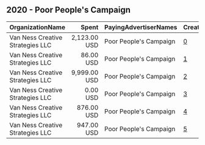 ## 2020 - Poor People's Campaign 
|OrganizationName|Spent|PayingAdvertiserNames|CreativeUrls|Impressions|Genders|AgeBrackets|CountryCodes|BillingAddresses|CandidateBallotInformation|
|:---|---:|:---|:---|---:|:---|:---|:---|:---|:---|
|Van Ness Creative Strategies LLC|2,123.00 USD|Poor People's Campaign|[0](https://www.snap.com/political-ads/asset/2f8284722a0d283f12d5fa2531f4e34ac84ec128a6aa29372d35f7474bbcf612?mediaType=jpg)|445,498||18+|united states|US|Poor Peoples Campaign|
|Van Ness Creative Strategies LLC|86.00 USD|Poor People's Campaign|[1](https://www.snap.com/political-ads/asset/4e606931ef1b515e5b8931434aaa3d1586e0acbfa6a61252a6b6c68e713d2c97?mediaType=mp4)|32,234||18+|united states|US||
|Van Ness Creative Strategies LLC|9,999.00 USD|Poor People's Campaign|[2](https://www.snap.com/political-ads/asset/4e606931ef1b515e5b8931434aaa3d1586e0acbfa6a61252a6b6c68e713d2c97?mediaType=mp4)|1,004,259||18+|united states|US||
|Van Ness Creative Strategies LLC|0.00 USD|Poor People's Campaign|[3](https://www.snap.com/political-ads/asset/4e606931ef1b515e5b8931434aaa3d1586e0acbfa6a61252a6b6c68e713d2c97?mediaType=mp4)|43||18+|united states|US||
|Van Ness Creative Strategies LLC|876.00 USD|Poor People's Campaign|[4](https://www.snap.com/political-ads/asset/2c2cf14638bf5bd2cdc9ab006e2a1ad508e70b621be00c5542d43ded3a2d5a17?mediaType=jpg)|185,995||18+|united states|US|Poor Peoples Campaign|
|Van Ness Creative Strategies LLC|947.00 USD|Poor People's Campaign|[5](https://www.snap.com/political-ads/asset/ef0ac200e0786b346374b3bfbe5391b23a037985218b306f05326fb1ac0c8302?mediaType=mp4)|228,683||18+|united states|US||
